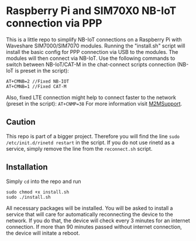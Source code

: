 # Raspberry Pi and SIM70X0 NB-IoT connection via PPP

This is a little repo to simplify NB-IoT connections on a Raspberry Pi with Waveshare SIM7000/SIM7070 modules. Running the "install.sh" script will install the basic config for PPP connection via USB to the modules. The modules will then connect via NB-IoT. Use the following commands to switch between NB-IoT/CAT-M in the chat-connect scripts connection (NB-IoT is preset in the script):

```
AT+CMNB=2 //Fixed NB-IOT
AT+CMNB=1 //Fixed CAT-M
```
Also, fixed LTE connection might help to connect faster to the network (preset in the script):
```AT+CNMP=38```
For more information visit [M2MSupport](https://m2msupport.net/m2msupport/atcmnb-preferred-selection-between-cat-m-and-nb-iot/).

## Caution
This repo is part of a bigger project. Therefore you will find the line ```sudo /etc/init.d/rinetd restart``` in the script. If you do not use rinetd as a service, simply remove the line from the ```reconnect.sh``` script.

## Installation
Simply ```cd``` into the repo and run
```
sudo chmod +x install.sh
sudo ./install.sh
```
All necessary packages will be installed. You will be asked to install a service that will care for automatically reconnecting the device to the network. If you do that, the device will check every 3 minutes for an internet connection. If more than 90 minutes passed without internet connection, the device will initate a reboot.

